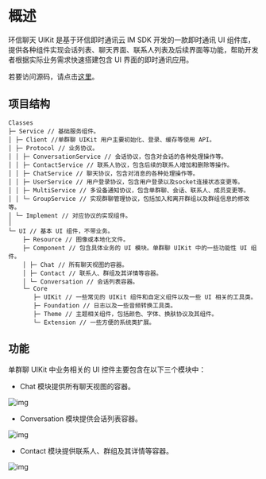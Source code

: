 # 概述

<Toc />

环信聊天 UIKit 是基于环信即时通讯云 IM SDK 开发的一款即时通讯 UI 组件库，提供各种组件实现会话列表、聊天界面、联系人列表及后续界面等功能，帮助开发者根据实际业务需求快速搭建包含 UI 界面的即时通讯应用。

若要访问源码，请点击[这里](https://github.com/easemob/chatuikit-ios)。

## 项目结构

```
Classes
├─ Service // 基础服务组件。
│ ├─ Client //单群聊 UIKit 用户主要初始化、登录、缓存等使用 API。
│ ├─ Protocol // 业务协议。
│ │ ├─ ConversationService // 会话协议，包含对会话的各种处理操作等。
│ │ ├─ ContactService // 联系人协议，包含后续的联系人增加和删除等操作。
│ │ ├─ ChatService // 聊天协议，包含对消息的各种处理操作等。
│ │ ├─ UserService // 用户登录协议，包含用户登录以及socket连接状态变更等。
│ │ ├─ MultiService // 多设备通知协议，包含单群聊、会话、联系人、成员变更等。
│ │ └─ GroupService // 实现群聊管理协议，包括加入和离开群组以及群组信息的修改等。
│ └─ Implement // 对应协议的实现组件。
│
└─ UI // 基本 UI 组件，不带业务。
    ├─ Resource // 图像或本地化文件。
    ├─ Component // 包含具体业务的 UI 模块。单群聊 UIKit 中的一些功能性 UI 组件。
    │ ├─ Chat // 所有聊天视图的容器。
    │ ├─ Contact // 联系人、群组及其详情等容器。
    │ └─ Conversation // 会话列表容器。
    └─ Core
       ├─ UIKit // 一些常见的 UIKit 组件和自定义组件以及一些 UI 相关的工具类。
       ├─ Foundation // 日志以及一些音频转换工具类。
       ├─ Theme // 主题相关组件，包括颜色、字体、换肤协议及其组件。
       └─ Extension // 一些方便的系统类扩展。
 ```    

## 功能

单群聊 UIKit 中业务相关的 UI 控件主要包含在以下三个模块中：

- Chat 模块提供所有聊天视图的容器。

![img](@static/images/uikit/chatuikit/ios/page_chat.png) 

- Conversation 模块提供会话列表容器。

![img](@static/images/uikit/chatuikit/ios/page_conversation.png) 

- Contact 模块提供联系人、群组及其详情等容器。

![img](@static/images/uikit/chatuikit/ios/page_contact_list.png) 